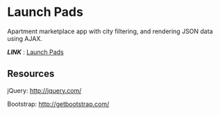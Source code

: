 # Launch Pads

Apartment marketplace app with city filtering, and rendering JSON data using AJAX.

***LINK*** : <a href="https://prxtikk-18.github.io/Launch-Pads/" target="_blank"> Launch Pads </a>

## Resources

jQuery: http://jquery.com/

Bootstrap: http://getbootstrap.com/

